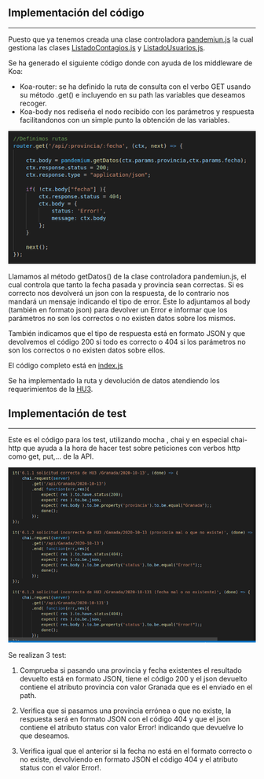 ## Implementación del código
---
 
Puesto que ya tenemos creada una clase controladora [pandemiun.js](../src/class/pandemium.js) la cual gestiona las clases [ListadoContagios.js](../src/class/ListadoContagios.js) y [ListadoUsuarios.js](../src/class/ListadoUsuarios.js).
 
Se ha generado el siguiente código donde con ayuda de los middleware de Koa:
- Koa-router: se ha definido la ruta de consulta con el verbo GET usando su método .get() e incluyendo en su path las variables que deseamos recoger.
- Koa-body nos rediseña el nodo recibido con los parámetros y respuesta facilitandonos con un simple punto la obtención de las variables.
 
![codigo ruta](img/hito6/h3_1.png)
 
Llamamos al método getDatos() de la clase controladora pandemiun.js, el cual controla que tanto la fecha pasada y provincia sean correctas. Si es correcto nos devolverá un json con la respuesta, de lo contrario nos mandará un mensaje indicando el tipo de error. Este lo adjuntamos al body (también en formato json) para devolver un Error e informar que los parámetros no son los correctos o no existen datos sobre los mismos.
 
También indicamos que el tipo de respuesta está en formato JSON y que devolvemos el código 200 si todo es correcto o 404 si los parámetros no son los correctos o no existen datos sobre ellos.
 
El código completo está en [index.js](../src/index.js)

Se ha implementado la ruta y devolución de datos atendiendo los requerimientos de la [HU3](https://github.com/DanielRuizMed/PAndemium/issues/38).

## Implementación de test
---
 
Este es el código para los test, utilizando mocha , chai y en especial chai-http que ayuda a la hora de hacer test sobre peticiones con verbos http como get, put,... de la API.
 
![codigo test](img/hito6/h3_2.png)
 
Se realizan 3 test:
 
1. Comprueba si pasando una provincia y fecha existentes el resultado devuelto está en formato JSON, tiene el código 200 y el json devuelto contiene el atributo provincia con valor Granada que es el enviado en el path.
 
2. Verifica que si pasamos una provincia errónea o que no existe, la respuesta será en formato JSON con el código 404 y que el json contiene el atributo status con valor Error! indicando que devuelve lo que deseamos.
 
3. Verifica igual que el anterior si la fecha no está en el formato correcto o no existe, devolviendo en formato JSON el código 404 y el atributo status con el valor Error!.